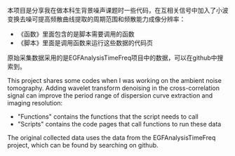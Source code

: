 本项目是分享我在做本科生背景噪声课题时一些代码，在互相关信号中加入了小波变换去噪可提高频散曲线提取的周期范围和频散能力成像分辨率：

- 《函数》里面包含的是脚本需要调用的函数
- 《脚本》里面是调用函数来运行这些数据的代码页

原始采集数据采用的是EGFAnalysisTimeFreq项目中的数据，可以在github中搜索到。

This project shares some codes when I was working on the ambient noise tomography. Adding wavelet transform denoising in the cross-correlation signal can improve the period range of dispersion curve extraction and imaging resolution:

- "Functions" contains the functions that the script needs to call
- "Scripts" contains the code pages that call functions to run these data

The original collected data uses the data from the EGFAnalysisTimeFreq project, which can be found by searching on github.
